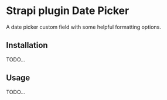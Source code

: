 # Strapi plugin Date Picker

A date picker custom field with some helpful formatting options.

## Installation

TODO...

## Usage

TODO...
